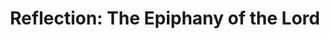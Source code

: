 ---
title: "Reflection: The Epiphany of the Lord"
layout: reader
description: "Homilist: Rev. Fr. J. Gyamfi, SMA, Yendi Diocese"
feature_image: posts/reflection-epiphany-of-the-lord-year-b.jpg
category: reflection
published: true
---